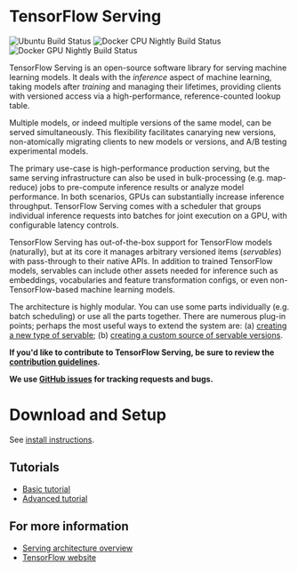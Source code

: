 # TensorFlow Serving

![Ubuntu Build Status](https://storage.googleapis.com/tensorflow-serving-kokoro-build-badges/ubuntu.svg)
![Docker CPU Nightly Build Status](https://storage.googleapis.com/tensorflow-serving-kokoro-build-badges/docker-cpu-nightly.svg)
![Docker GPU Nightly Build Status](https://storage.googleapis.com/tensorflow-serving-kokoro-build-badges/docker-gpu-nightly.svg)

TensorFlow Serving is an open-source software library for serving
machine learning models. It deals with the *inference* aspect of machine
learning, taking models after *training* and managing their lifetimes, providing
clients with versioned access via a high-performance, reference-counted lookup
table.

Multiple models, or indeed multiple versions of the same model, can be served
simultaneously. This flexibility facilitates canarying new versions,
non-atomically migrating clients to new models or versions, and A/B testing
experimental models.

The primary use-case is high-performance production serving, but the same
serving infrastructure can also be used in bulk-processing (e.g. map-reduce)
jobs to pre-compute inference results or analyze model performance. In both
scenarios, GPUs can substantially increase inference throughput. TensorFlow
Serving comes with a scheduler that groups individual inference requests into
batches for joint execution on a GPU, with configurable latency controls.

TensorFlow Serving has out-of-the-box support for TensorFlow models (naturally),
but at its core it manages arbitrary versioned items (*servables*) with
pass-through to their native APIs. In addition to trained TensorFlow models,
servables can include other assets needed for inference such as embeddings,
vocabularies and feature transformation configs, or even non-TensorFlow-based
machine learning models.

The architecture is highly modular. You can use some parts individually (e.g.
batch scheduling) or use all the parts together. There are numerous plug-in
points; perhaps the most useful ways to extend the system are:
(a) [creating a new type of servable](tensorflow_serving/g3doc/custom_servable.md);
(b) [creating a custom source of servable versions](tensorflow_serving/g3doc/custom_source.md).

**If you'd like to contribute to TensorFlow Serving, be sure to review the
[contribution guidelines](CONTRIBUTING.md).**

**We use [GitHub issues](https://github.com/tensorflow/serving/issues) for
tracking requests and bugs.**

# Download and Setup

See [install instructions](tensorflow_serving/g3doc/setup.md).

## Tutorials

* [Basic tutorial](tensorflow_serving/g3doc/serving_basic.md)
* [Advanced tutorial](tensorflow_serving/g3doc/serving_advanced.md)

## For more information

* [Serving architecture overview](tensorflow_serving/g3doc/architecture_overview.md)
* [TensorFlow website](http://tensorflow.org)
